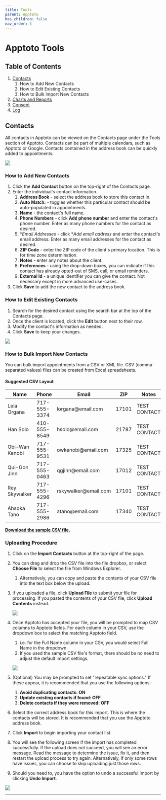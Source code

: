 ```yaml
---
title: Tools
parent: Apptoto
has_children: false
nav_order: 5
---
```


# Apptoto Tools

## Table of Contents
1. <a href="#contacts">Contacts</a>
     1. How to Add New Contacts
     2. How to Edit Existing Contacts
     3. How to Bulk Import New Contacts
1. <a href="#charts-and-reports">Charts and Reports</a>
1. <a href="#consent">Consent</a>
1. <a href="#log">Log</a>

<!-- Contacts -->
## Contacts

All contacts in Apptoto can be viewed on the Contacts page under the Tools section of Apptoto. Contacts can be part of multiple calendars, such as Apptoto or Google. Contacts contained in the address book can be quickly added to appointments.

<a class="image" href="/assets/apptoto/contacts.png"><img src="/assets/apptoto/contacts.png" /></a>

### How to Add New Contacts

1. Click the **Add Contact** button on the top-right of the Contacts page.
2. Enter the individual's contact information.
     1. **Address Book** - select the address book to store this contact in.
     2. **Auto Match:** - toggles whether this particular contact should be auto-populated in appointments.
     2. **Name** - the contact's full name.
     3. **Phone Numbers** - click **Add phone number** and enter the contact's phone number. Enter as many phone numbers for the contact as desired.
     4. **Email Addresses* - click **Add email address* and enter the contact's email address. Enter as many email addresses for the contact as desired.
     5. **ZIP Code** - enter the ZIP code of the client's primary location. This is for time zone determination.
     6. **Notes** - enter any notes about the client.
     7. **Preferences** - using the drop-down boxes, you can indicate if this contact has already opted-out of SMS, call, or email reminders.
     8. **External Id** - a unique identifier you can give the contact. Not necessary except in more advanced use-cases.
3. Click **Save** to add the new contact to the address book.

### How to Edit Existing Contacts

1. Search for the desired contact using the search bar at the top of the Contacts page.
2. Once the client is located, click the **Edit** button next to their row.
3. Modify the contact's information as needed.
4. Click **Save** to keep your changes.

<a class="image" href="/assets/apptoto/contactEdit.png"><img src="/assets/apptoto/contactEdit.png" /></a>

### How to Bulk Import New Contacts

You can bulk import appointments from a CSV or XML file. CSV (comma-separated values) files can be created from Excel spreadsheets.

#### Suggested CSV Layout

<table class="tg">
<thead>
  <tr>
    <th class="tg-0lax">Name</th>
    <th class="tg-0lax">Phone</th>
    <th class="tg-0lax">Email</th>
    <th class="tg-0lax">ZIP</th>
    <th class="tg-0lax">Notes</th>
  </tr>
</thead>
<tbody>
  <tr>
    <td class="tg-0lax">Leia Organa</td>
    <td class="tg-0lax">717-555-3374</td>
    <td class="tg-0lax">lorgana@email.com</td>
    <td class="tg-0lax">17101</td>
    <td class="tg-0lax">TEST CONTACT</td>
  </tr>
  <tr>
    <td class="tg-0lax">Han Solo</td>
    <td class="tg-0lax">410-555-8549</td>
    <td class="tg-0lax">hsolo@email.com</td>
    <td class="tg-0lax">21787</td>
    <td class="tg-0lax">TEST CONTACT</td>
  </tr>
  <tr>
    <td class="tg-0lax">Obi-Wan Kenobi</td>
    <td class="tg-0lax">717-555-9531</td>
    <td class="tg-0lax">owkenobi@email.com</td>
    <td class="tg-0lax">17325</td>
    <td class="tg-0lax">TEST CONTACT</td>
  </tr>
  <tr>
    <td class="tg-0lax">Qui-Gon Jinn</td>
    <td class="tg-0lax">717-555-0463</td>
    <td class="tg-0lax">qgjinn@email.com</td>
    <td class="tg-0lax">17012</td>
    <td class="tg-0lax">TEST CONTACT</td>
  </tr>
  <tr>
    <td class="tg-0lax">Rey Skywalker</td>
    <td class="tg-0lax">717-555-4296</td>
    <td class="tg-0lax">rskywalker@email.com</td>
    <td class="tg-0lax">17101</td>
    <td class="tg-0lax">TEST CONTACT</td>
  </tr>
  <tr>
    <td class="tg-0lax">Ahsoka Tano</td>
    <td class="tg-0lax">717-555-2986</td>
    <td class="tg-0lax">atano@email.com</td>
    <td class="tg-0lax">17340</td>
    <td class="tg-0lax">TEST CONTACT</td>
  </tr>
</tbody>
</table>

<a href="/assets/apptoto/contacts.csv">**Download the sample CSV file.**</a>

### Uploading Procedure
1. Click on the **Import Contacts** button at the top-right of the page.
1. You can drag and drop the CSV file into the file dropbox, or select **Choose File** to select the file from Windows Explorer.
     1. Alternatively, you can copy and paste the contents of your CSV file into the text box below the upload.
1. If you uploaded a file, click **Upload File** to submit your file for processing. If you pasted the contents of your CSV file, click **Upload Contents** instead.

     <a class="image" href="/assets/apptoto/csvUpload.jpg"><img src="/assets/apptoto/csvUpload.jpg" /></a>

1. Once Apptoto has accepted your file, you will be prompted to map CSV columns to Apptoto fields. For each column in your CSV, use the dropdown box to select the matching Apptoto field.
     1. i.e. for the Full Name column in your CSV, you would select Full Name in the dropdown.
     2. If you used the sample CSV file's format, there should be no need to adjust the default import settings.

     <a class="image" href="/assets/apptoto/importContacts.png"><img src="/assets/apptoto/importContacts.png" /></a>

1. (Optional) You may be prompted to set "repeatable sync options." If these appear, it is recommended that you use the following options:
     1. **Avoid duplicating contacts: ON**
     1. **Update existing contacts if found: OFF**
     1. **Delete contacts if they were removed: OFF**

1. Select the correct address book for this import. This is where the contacts will be stored. It is recommended that you use the Apptoto address book.
1. Click **Import** to begin importing your contact list.
1. You will see the following screen if the import has completed successfully. If the upload does not succeed, you will see an error message. Read the message to determine the issue, fix it, and then restart the upload process to try again. Alternatively, if only some rows have issues, you can choose to skip uploading just those rows.
1. Should you need to, you have the option to undo a successful import by clicking **Undo Import**.

<a class="image" href="/assets/apptoto/importCompleteContacts.png"><img src="/assets/apptoto/importCompleteContacts.png" /></a>
<hr class="divider" />
